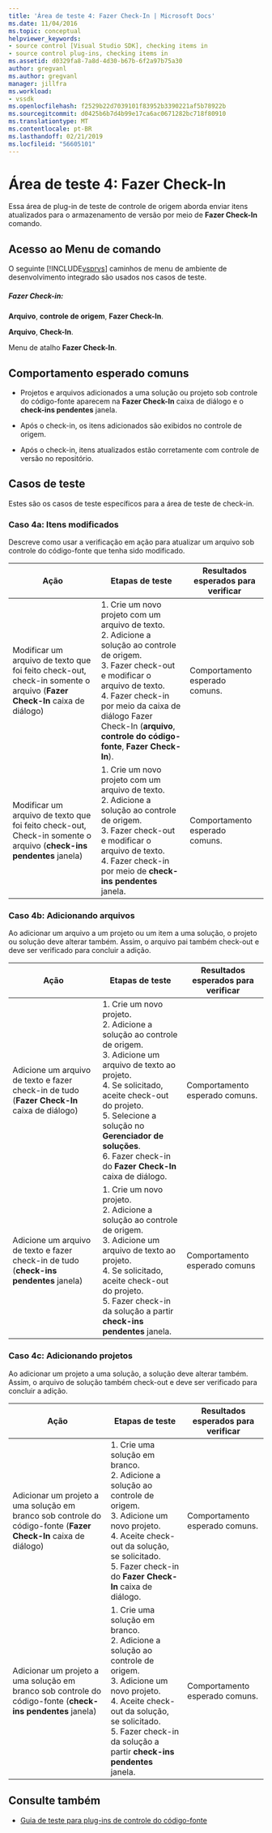```yaml
---
title: 'Área de teste 4: Fazer Check-In | Microsoft Docs'
ms.date: 11/04/2016
ms.topic: conceptual
helpviewer_keywords:
- source control [Visual Studio SDK], checking items in
- source control plug-ins, checking items in
ms.assetid: d0329fa8-7a8d-4d30-b67b-6f2a97b75a30
author: gregvanl
ms.author: gregvanl
manager: jillfra
ms.workload:
- vssdk
ms.openlocfilehash: f2529b22d7039101f83952b3390221af5b78922b
ms.sourcegitcommit: d0425b6b7d4b99e17ca6ac0671282bc718f80910
ms.translationtype: MT
ms.contentlocale: pt-BR
ms.lasthandoff: 02/21/2019
ms.locfileid: "56605101"
---
```

# <a name="test-area-4-check-in"></a>Área de teste 4: Fazer Check-In
Essa área de plug-in de teste de controle de origem aborda enviar itens atualizados para o armazenamento de versão por meio de **Fazer Check-In** comando.

## <a name="command-menu-access"></a>Acesso ao Menu de comando
 O seguinte [!INCLUDE[vsprvs](../../code-quality/includes/vsprvs_md.md)] caminhos de menu de ambiente de desenvolvimento integrado são usados nos casos de teste.

##### <a name="check-in"></a>Fazer Check-in:
 **Arquivo**, **controle de origem**, **Fazer Check-In**.

 **Arquivo**, **Check-In**.

 Menu de atalho **Fazer Check-In**.

## <a name="common-expected-behavior"></a>Comportamento esperado comuns

-   Projetos e arquivos adicionados a uma solução ou projeto sob controle do código-fonte aparecem na **Fazer Check-In** caixa de diálogo e o **check-ins pendentes** janela.

-   Após o check-in, os itens adicionados são exibidos no controle de origem.

-   Após o check-in, itens atualizados estão corretamente com controle de versão no repositório.

## <a name="test-cases"></a>Casos de teste
 Estes são os casos de teste específicos para a área de teste de check-in.

### <a name="case-4a-modified-items"></a>Caso 4a: Itens modificados
 Descreve como usar a verificação em ação para atualizar um arquivo sob controle do código-fonte que tenha sido modificado.

|Ação|Etapas de teste|Resultados esperados para verificar|
|------------|----------------|--------------------------------|
|Modificar um arquivo de texto que foi feito check-out, check-in somente o arquivo (**Fazer Check-In** caixa de diálogo)|1.  Crie um novo projeto com um arquivo de texto.<br />2.  Adicione a solução ao controle de origem.<br />3.  Fazer check-out e modificar o arquivo de texto.<br />4.  Fazer check-in por meio da caixa de diálogo Fazer Check-In (**arquivo**, **controle do código-fonte**, **Fazer Check-In**).|Comportamento esperado comuns.|
|Modificar um arquivo de texto que foi feito check-out, Check-in somente o arquivo (**check-ins pendentes** janela)|1.  Crie um novo projeto com um arquivo de texto.<br />2.  Adicione a solução ao controle de origem.<br />3.  Fazer check-out e modificar o arquivo de texto.<br />4.  Fazer check-in por meio de **check-ins pendentes** janela.|Comportamento esperado comuns.|

### <a name="case-4b-adding-files"></a>Caso 4b: Adicionando arquivos
 Ao adicionar um arquivo a um projeto ou um item a uma solução, o projeto ou solução deve alterar também. Assim, o arquivo pai também check-out e deve ser verificado para concluir a adição.

|Ação|Etapas de teste|Resultados esperados para verificar|
|------------|----------------|--------------------------------|
|Adicione um arquivo de texto e fazer check-in de tudo (**Fazer Check-In** caixa de diálogo)|1.  Crie um novo projeto.<br />2.  Adicione a solução ao controle de origem.<br />3.  Adicione um arquivo de texto ao projeto.<br />4.  Se solicitado, aceite check-out do projeto.<br />5.  Selecione a solução no **Gerenciador de soluções**.<br />6.  Fazer check-in do **Fazer Check-In** caixa de diálogo.|Comportamento esperado comuns.|
|Adicione um arquivo de texto e fazer check-in de tudo (**check-ins pendentes** janela)|1.  Crie um novo projeto.<br />2.  Adicione a solução ao controle de origem.<br />3.  Adicione um arquivo de texto ao projeto.<br />4.  Se solicitado, aceite check-out do projeto.<br />5.  Fazer check-in da solução a partir **check-ins pendentes** janela.|Comportamento esperado comuns|

### <a name="case-4c-adding-projects"></a>Caso 4c: Adicionando projetos
 Ao adicionar um projeto a uma solução, a solução deve alterar também. Assim, o arquivo de solução também check-out e deve ser verificado para concluir a adição.

|Ação|Etapas de teste|Resultados esperados para verificar|
|------------|----------------|--------------------------------|
|Adicionar um projeto a uma solução em branco sob controle do código-fonte (**Fazer Check-In** caixa de diálogo)|1.  Crie uma solução em branco.<br />2.  Adicione a solução ao controle de origem.<br />3.  Adicione um novo projeto.<br />4.  Aceite check-out da solução, se solicitado.<br />5.  Fazer check-in do **Fazer Check-In** caixa de diálogo.|Comportamento esperado comuns.|
|Adicionar um projeto a uma solução em branco sob controle do código-fonte (**check-ins pendentes** janela)|1.  Crie uma solução em branco.<br />2.  Adicione a solução ao controle de origem.<br />3.  Adicione um novo projeto.<br />4.  Aceite check-out da solução, se solicitado.<br />5.  Fazer check-in da solução a partir **check-ins pendentes** janela.|Comportamento esperado comuns.|

## <a name="see-also"></a>Consulte também
- [Guia de teste para plug-ins de controle do código-fonte](../../extensibility/internals/test-guide-for-source-control-plug-ins.md)